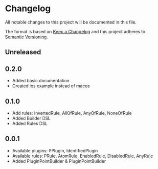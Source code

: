 # Changelog
All notable changes to this project will be documented in this file.

The format is based on [Keep a Changelog](http://keepachangelog.com/en/1.0.0/)
and this project adheres to [Semantic Versioning](http://semver.org/spec/v2.0.0.html).

## Unreleased

## 0.2.0
- Added basic documentation
- Created ios example instead of macos

## 0.1.0
- Add rules: InvertedRule, AllOfRule, AnyOfRule, NoneOfRule
- Added Builder DSL
- Added Rules DSL

## 0.0.1
- Available plugins: PPlugin, IdentifiedPlugin
- Available rules: PRule, AtomRule, EnabledRule, DisabledRule, AnyRule
- Added PluginPointBuilder & PluginPointBuilder
